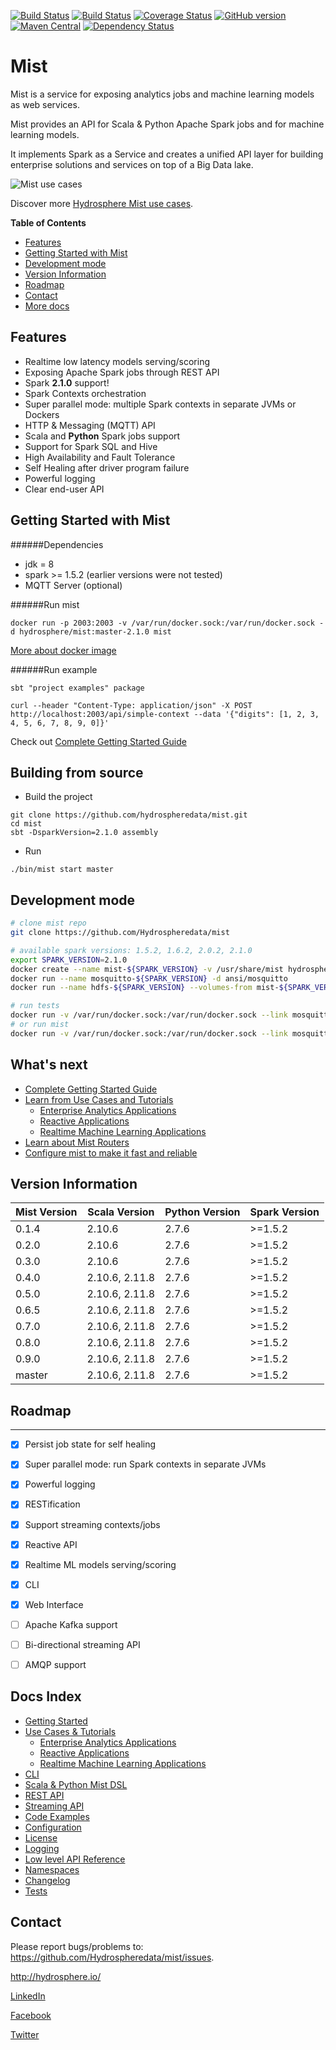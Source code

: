 [![Build Status](https://jenkins.hydrosphere.io/buildStatus/icon?job=hydrosphere/mist/master)](https://jenkins.hydrosphere.io/job/hydrosphere/job/mist/job/master/)
[![Build Status](https://travis-ci.org/Hydrospheredata/mist.svg)](https://travis-ci.org/Hydrospheredata)
[![Coverage Status](https://coveralls.io/repos/github/Hydrospheredata/mist/badge.svg?branch=master)](https://coveralls.io/github/Hydrospheredata/mist?branch=master)
[![GitHub version](https://badge.fury.io/gh/hydrospheredata%2Fmist.svg)](https://badge.fury.io/gh/hydrospheredata%2Fmist) [![Maven Central](https://maven-badges.herokuapp.com/maven-central/io.hydrosphere/mist_2.10/badge.svg)](https://maven-badges.herokuapp.com/maven-central/io.hydrosphere/mist_2.10/)
[![Dependency Status](https://www.versioneye.com/user/projects/5710b0cdfcd19a0045441000/badge.svg?style=flat)](https://www.versioneye.com/user/projects/5710b0cdfcd19a0045441000)
# Mist

Mist is a service for exposing analytics jobs and machine learning models as web services.

Mist provides an API for Scala & Python Apache Spark jobs and for machine learning models.

It implements Spark as a Service and creates a unified API layer for building enterprise solutions and services on top of a Big Data lake.

![Mist use cases](http://hydrosphere.io/wp-content/uploads/2016/06/Mist-scheme-1050x576.png)

Discover more [Hydrosphere Mist use cases](/docs/use-cases/README.md).

**Table of Contents**
- [Features](#features)
- [Getting Started with Mist](#getting-started-with-mist)
- [Development mode](#development-mode)
- [Version Information](#version-information)
- [Roadmap](#roadmap)
- [Contact](#contact)
- [More docs](#more-docs)

## Features

- Realtime low latency models serving/scoring
- Exposing Apache Spark jobs through REST API
- Spark **2.1.0** support!
- Spark Contexts orchestration
- Super parallel mode: multiple Spark contexts in separate JVMs or Dockers
- HTTP & Messaging (MQTT) API
- Scala and **Python** Spark jobs support
- Support for Spark SQL and Hive
- High Availability and Fault Tolerance
- Self Healing after driver program failure
- Powerful logging
- Clear end-user API

## Getting Started with Mist

######Dependencies
- jdk = 8
- spark >= 1.5.2 (earlier versions were not tested)
- MQTT Server (optional)

######Run mist   

```
docker run -p 2003:2003 -v /var/run/docker.sock:/var/run/docker.sock -d hydrosphere/mist:master-2.1.0 mist
```
        
[More about docker image](https://hub.docker.com/r/hydrosphere/mist/)
        
######Run example

```
sbt "project examples" package

curl --header "Content-Type: application/json" -X POST http://localhost:2003/api/simple-context --data '{"digits": [1, 2, 3, 4, 5, 6, 7, 8, 9, 0]}'
```

Check out [Complete Getting Started Guide](/docs/getting-started/README.md)

## Building from source

* Build the project

```
git clone https://github.com/hydrospheredata/mist.git
cd mist
sbt -DsparkVersion=2.1.0 assembly 
```
    
* Run

```
./bin/mist start master
```

## Development mode

```sh
# clone mist repo 
git clone https://github.com/Hydrospheredata/mist

# available spark versions: 1.5.2, 1.6.2, 2.0.2, 2.1.0
export SPARK_VERSION=2.1.0
docker create --name mist-${SPARK_VERSION} -v /usr/share/mist hydrosphere/mist:tests-${SPARK_VERSION}
docker run --name mosquitto-${SPARK_VERSION} -d ansi/mosquitto
docker run --name hdfs-${SPARK_VERSION} --volumes-from mist-${SPARK_VERSION} -d hydrosphere/hdfs start

# run tests
docker run -v /var/run/docker.sock:/var/run/docker.sock --link mosquitto-${SPARK_VERSION}:mosquitto --link hdfs-${SPARK_VERSION}:hdfs -v $PWD:/usr/share/mist hydrosphere/mist:tests-${SPARK_VERSION} tests
# or run mist
docker run -v /var/run/docker.sock:/var/run/docker.sock --link mosquitto-${SPARK_VERSION}:mosquitto --link hdfs-${SPARK_VERSION}:hdfs -v $PWD:/usr/share/mist hydrosphere/mist:tests-${SPARK_VERSION} mist
```

## What's next

* [Complete Getting Started Guide](/docs/getting-started/README.md)
* [Learn from Use Cases and Tutorials](/docs/use-cases/README.md)
    * [Enterprise Analytics Applications](/docs/use-cases/enterprise-analytics.md)
    * [Reactive Applications](/docs/use-cases/reactive.md)
    * [Realtime Machine Learning Applications](/docs/use-cases/ml-realtime.md)
* [Learn about Mist Routers](/docs/routes.md)
* [Configure mist to make it fast and reliable](/docs/configuration.md)

## Version Information

| Mist Version   | Scala Version  | Python Version | Spark Version    |
|----------------|----------------|----------------|------------------|
| 0.1.4          | 2.10.6         | 2.7.6          | >=1.5.2          |
| 0.2.0          | 2.10.6         | 2.7.6          | >=1.5.2          |
| 0.3.0          | 2.10.6         | 2.7.6          | >=1.5.2          |
| 0.4.0          | 2.10.6, 2.11.8 | 2.7.6          | >=1.5.2          |
| 0.5.0          | 2.10.6, 2.11.8 | 2.7.6          | >=1.5.2          |
| 0.6.5          | 2.10.6, 2.11.8 | 2.7.6          | >=1.5.2          |
| 0.7.0          | 2.10.6, 2.11.8 | 2.7.6          | >=1.5.2          |
| 0.8.0          | 2.10.6, 2.11.8 | 2.7.6          | >=1.5.2          |
| 0.9.0          | 2.10.6, 2.11.8 | 2.7.6          | >=1.5.2          |
| master         | 2.10.6, 2.11.8 | 2.7.6          | >=1.5.2          |


## Roadmap

-----------------
- [x] Persist job state for self healing
- [x] Super parallel mode: run Spark contexts in separate JVMs
- [x] Powerful logging
- [x] RESTification
- [x] Support streaming contexts/jobs
- [x] Reactive API
- [x] Realtime ML models serving/scoring
- [x] CLI
- [x] Web Interface
- [ ] Apache Kafka support
- [ ] Bi-directional streaming API
- [ ] AMQP support


## Docs Index

- [Getting Started](/docs/getting-started/README.md)
- [Use Cases & Tutorials](/docs/use-cases/README.md)
    - [Enterprise Analytics Applications](/docs/use-cases/enterprise-analytics.md)
    - [Reactive Applications](/docs/use-cases/reactive.md)
    - [Realtime Machine Learning Applications](/docs/use-cases/ml-realtime.md)
- [CLI](/docs/cli.md)
- [Scala & Python Mist DSL](/docs/spark-job-at-mist.md)
- [REST API](/docs/routes.md)
- [Streaming API](/docs/reactive.md)
- [Code Examples](/docs/code-examples.md)
- [Configuration](/docs/configuration.md)
- [License](/LICENSE)
- [Logging](/docs/logger.md)
- [Low level API Reference](/docs/api-reference.md)
- [Namespaces](/docs/context-namespaces.md)
- [Changelog](/CHANGELOG)
- [Tests](/docs/tests.md)

## Contact

Please report bugs/problems to: 
<https://github.com/Hydrospheredata/mist/issues>.

<http://hydrosphere.io/>

[LinkedIn](https://www.linkedin.com/company/hydrospherebigdata)

[Facebook](https://www.facebook.com/hydrosphere.io/)

[Twitter](https://twitter.com/hydrospheredata)

